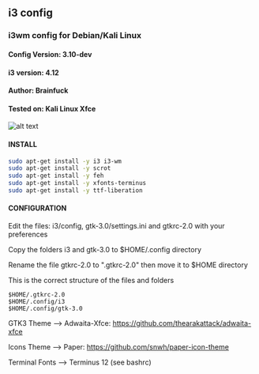 ## i3 config

### i3wm config for Debian/Kali Linux

#### Config Version: 3.10-dev
#### i3 version: 4.12 
#### Author: Brainfuck
#### Tested on: Kali Linux Xfce

![alt text](http://i.hizliresim.com/D3bdXv.png)




#### INSTALL
```bash
sudo apt-get install -y i3 i3-wm 
sudo apt-get install -y scrot 
sudo apt-get install -y feh
sudo apt-get install -y xfonts-terminus
sudo apt-get install -y ttf-liberation 
```

#### CONFIGURATION

Edit the files: i3/config, gtk-3.0/settings.ini and gtkrc-2.0 with your preferences

Copy the folders i3 and gtk-3.0 to $HOME/.config directory   

Rename the file gtkrc-2.0 to ".gtkrc-2.0" then move it to $HOME directory


This is the correct structure of the files and folders
```
$HOME/.gtkrc-2.0
$HOME/.config/i3
$HOME/.config/gtk-3.0
```


GTK3 Theme --> Adwaita-Xfce: https://github.com/thearakattack/adwaita-xfce

Icons Theme --> Paper: https://github.com/snwh/paper-icon-theme

Terminal Fonts --> Terminus 12 (see bashrc)
